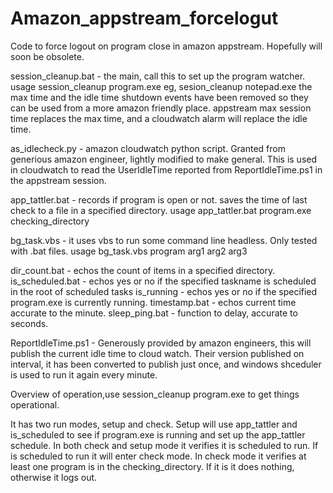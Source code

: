 # Amazon_appstream_forcelogut
Code to force logout on program close in amazon appstream. Hopefully will soon be obsolete.

session_cleanup.bat  - the main, call this to set up the program watcher.
usage session_cleanup program.exe  eg, sesion_cleanup notepad.exe
the max time and the idle time shutdown events have been removed so they can be used from a more amazon friendly place. appstream max session time replaces the max time, and a cloudwatch alarm will replace the idle time. 

as_idlecheck.py - amazon cloudwatch python script. Granted from generious amazon engineer, lightly modified to make general. This is used in cloudwatch to read the UserIdleTime reported from ReportIdleTime.ps1 in the appstream session.

app_tattler.bat - records if program is open or not. saves the time of last check to a file in a specified directory. 
usage app_tattler.bat program.exe checking_directory

bg_task.vbs -  it uses vbs to run some command line headless. Only tested with .bat files.
usage bg_task.vbs program arg1 arg2 arg3

dir_count.bat - echos the count of items in a specified directory.
is_scheduled.bat - echos yes or no if the specified taskname is scheduled in the root of scheduled tasks
is_running - echos yes or no if the specified program.exe is currently running.
timestamp.bat - echos current time accurate to the minute.
sleep_ping.bat - function to delay, accurate to seconds.

ReportIdleTime.ps1 - Generously provided by amazon engineers, this will publish the current idle time to cloud watch. Their version published on interval, it has been converted to publish just once, and windows shceduler is used to run it again every minute.

Overview of operation,use session_cleanup program.exe to get things operational. 

It has two run modes, setup and check. 
Setup will use app_tattler and is_scheduled to see if program.exe is running and set up the app_tattler schedule. 
In both check and setup mode it verifies it is scheduled to run.
If is scheduled to run it will enter check mode. 
In check mode it verifies at least one program is in the checking_directory. If it is it does nothing, otherwise it logs out.

